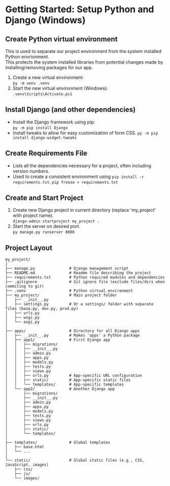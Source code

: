 # Getting Started: Setup Python and Django (Windows)
## Create Python virtual environment
This is used to separate our project environment from the system installed Python envrionment.   
This protects the system installed libraries from potential changes made by installing/removing packages for our app.   

1. Create a new virtual environment:   
`py -m venv .venv`
2. Start the new virtual environment (Windows):   
`.venv\Scripts\Activate.ps1`    

## Install Django (and other dependencies)
- Install the Django framework using pip:   
`py -m pip install Django`
- Install tweaks to allow for easy customization of form CSS.
`py -m pip install django-widget-tweaks`   

## Create Requirements File
- Lists all the dependencies necessary for a project, often including version numbers.
- Used to create a consistent environment using `pip install -r requirements.txt`.
`pip freeze > requirements.txt`   

## Create and Start Project
1. Create new Django project in current directory (replace 'my_project' with project name).   
`django-admin startproject my_project .`   
2. Start the server on desired port.     
`py manage.py runserver 8080`  

## Project Layout
```
my_project/
│
├── manage.py               # Django management script
├── README.md               # Readme file describing the project
├── requirements.txt        # Python required modules and dependencies
├── .gitignore              # Git ignore file (exclude files/dirs when commiting to git)
├── .venv                   # Python virtual environment
├── my_project/             # Main project folder
│   ├── __init__.py
│   ├── settings.py         # Or a settings/ folder with separate files (base.py, dev.py, prod.py)
│   ├── urls.py
│   ├── wsgi.py
│   └── asgi.py
│
├── apps/                   # Directory for all Django apps
│   ├── __init__.py         # Makes 'apps' a Python package
│   ├── app1/               # First Django app
│   │   ├── migrations/
│   │   ├── __init__.py
│   │   ├── admin.py
│   │   ├── apps.py
│   │   ├── models.py
│   │   ├── tests.py
│   │   ├── views.py
│   │   ├── urls.py         # App-specific URL configuration
│   │   ├── static/         # App-specific static files
│   │   └── templates/      # App-specific templates
│   └── app2/               # Another Django app
│       ├── migrations/
│       ├── __init__.py
│       ├── admin.py
│       ├── apps.py
│       ├── models.py
│       ├── tests.py
│       ├── views.py
│       ├── urls.py
│       ├── static/
│       └── templates/
│
├── templates/              # Global templates
│   ├── base.html
│   └── ...
│
└── static/                 # Global static files (e.g., CSS, JavaScript, images)
    ├── css/
    ├── js/
    └── images/
```

